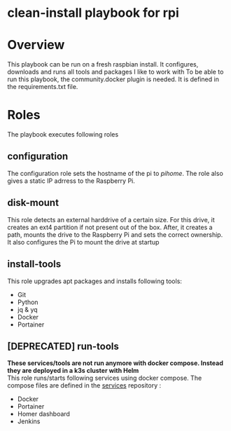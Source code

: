 clean-install playbook for rpi
===============================

# Overview
This playbook can be run on a fresh raspbian install. It configures, downloads and runs all tools and packages I like to work with
To be able to run this playbook, the community.docker plugin is needed. It is defined in the requirements.txt file.

# Roles
The playbook executes following roles

## configuration
The configuration role sets the hostname of the pi to _pihome_.
The role also gives a static IP adrress to the Raspberry Pi.

## disk-mount
This role detects an external harddrive of a certain size.
For this drive, it creates an ext4 partition if not present out of the box.
After, it creates a path, mounts the drive to the Raspberry Pi and sets the correct ownership.
It also configures the Pi to mount the drive at startup

## install-tools
This role upgrades apt packages and installs following tools:
- Git
- Python
- jq & yq
- Docker
- Portainer

## [DEPRECATED] run-tools
__These services/tools are not run anymore with docker compose. Instead they are deployed in a k3s cluster with Helm__  
This role runs/starts following services using docker compose. The compose files are defined in the [services](https://github.com/Sakoes/services) repository :
- Docker
- Portainer
- Homer dashboard
- Jenkins
